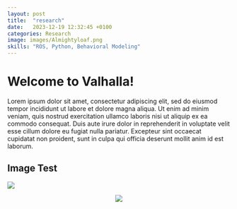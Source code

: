```yaml
---
layout: post
title:  "research"
date:   2023-12-19 12:32:45 +0100
categories: Research
image: images/Almightyloaf.png
skills: "ROS, Python, Behavioral Modeling"
---
```


# Welcome to Valhalla!
Lorem ipsum dolor sit amet, consectetur adipiscing elit, sed do eiusmod tempor incididunt ut labore et dolore magna aliqua. Ut enim ad minim veniam, quis nostrud exercitation ullamco laboris nisi ut aliquip ex ea commodo consequat. Duis aute irure dolor in reprehenderit in voluptate velit esse cillum dolore eu fugiat nulla pariatur. Excepteur sint occaecat cupidatat non proident, sunt in culpa qui officia deserunt mollit anim id est laborum.

## Image Test
![](https://user-images.githubusercontent.com/66507909/135775594-dd729ae2-22d7-4692-92e9-c174c29991b2.gif)

<div align="center">
<img align="center" src="https://github.com/offroad-robotics/sst_as_a_heuristic_for_frontier_exploration/blob/main/project_images/NCRN_2023_poster_Francesco_Marrato_ingenuity.jpg">
</div>
